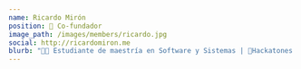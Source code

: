 ```yaml
---
name: Ricardo Mirón
position: 🚀 Co-fundador
image_path: /images/members/ricardo.jpg
social: http://ricardomiron.me
blurb: "👨‍💻 Estudiante de maestría en Software y Sistemas | 👾Hackatones | 🗂Project management | 📐UX & UI | 🤖 Chatbots | 🐶 Lomitos suaves "
---
```

